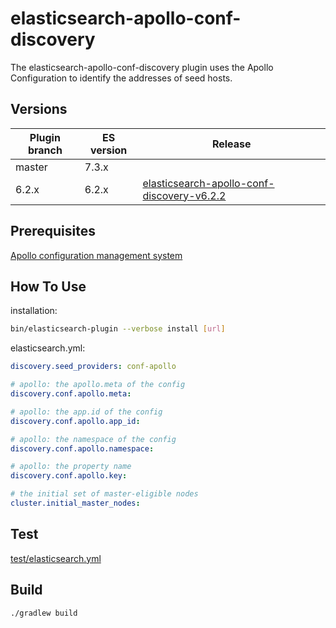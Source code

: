elasticsearch-apollo-conf-discovery
=============================

The elasticsearch-apollo-conf-discovery plugin uses the Apollo Configuration to identify the addresses of seed hosts.

Versions
--------

Plugin branch | ES version | Release
-----------|-----------|-----------
master | 7.3.x | 
6.2.x| 6.2.x | [elasticsearch-apollo-conf-discovery-v6.2.2](https://github.com/xhkyyy/elasticsearch-apollo-conf-discovery/releases/tag/v6.2.2)

Prerequisites
--------

[Apollo configuration management system](https://github.com/ctripcorp/apollo)


How To Use
--------

installation:

```sh
bin/elasticsearch-plugin --verbose install [url]
```

elasticsearch.yml:

```yaml
discovery.seed_providers: conf-apollo

# apollo: the apollo.meta of the config
discovery.conf.apollo.meta:

# apollo: the app.id of the config
discovery.conf.apollo.app_id:

# apollo: the namespace of the config
discovery.conf.apollo.namespace:

# apollo: the property name
discovery.conf.apollo.key:

# the initial set of master-eligible nodes
cluster.initial_master_nodes:
```

Test
--------

[test/elasticsearch.yml](test/elasticsearch.yml)

Build
--------

```
./gradlew build
```


